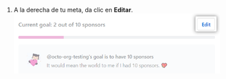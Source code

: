 1. A la derecha de tu meta, da clic en **Editar**. ![Botón editar](/assets/images/help/sponsors/edit-goal-button.png)
